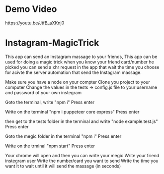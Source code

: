 # Demo Video
https://youtu.be/JtfB_aXKnj0

# Instagram-MagicTrick


This app can send an Instagram massage to your friends, 
This app can be used for doing a magic trick when you know your friend card/number he picked you can send a xhr request in the app that wait the time you choose for acivte the server automation that send the Instagram massage.

Make sure you have a node on your compter
Clone you project to your computer
Change the values in the tests -> config.js file
to your username and password of your own instegram

Goto the terminal, write 
"npm i"
Press enter

Write on the terminal
"npm i puppeteer core express"
Press enter

then get to the tests folder in the terminal and write
"node example.test.js"
Press enter

Goto the megic folder in the terminal
"npm i" 
Press enter

Write on the trminal
"npm start"
Press enter

Your chrome will open and then you can write your megic 
Write your friend instegram user
Write the number/card you want to send
Write the time you want it to wait until it will send the massage (in seconds)
